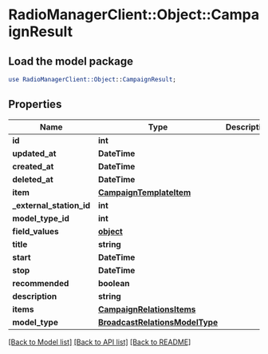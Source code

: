 # RadioManagerClient::Object::CampaignResult

## Load the model package
```perl
use RadioManagerClient::Object::CampaignResult;
```

## Properties
Name | Type | Description | Notes
------------ | ------------- | ------------- | -------------
**id** | **int** |  | 
**updated_at** | **DateTime** |  | 
**created_at** | **DateTime** |  | 
**deleted_at** | **DateTime** |  | 
**item** | [**CampaignTemplateItem**](CampaignTemplateItem.md) |  | [optional] 
**_external_station_id** | **int** |  | [optional] 
**model_type_id** | **int** |  | 
**field_values** | [**object**](.md) |  | [optional] 
**title** | **string** |  | [optional] 
**start** | **DateTime** |  | 
**stop** | **DateTime** |  | 
**recommended** | **boolean** |  | [optional] 
**description** | **string** |  | [optional] 
**items** | [**CampaignRelationsItems**](CampaignRelationsItems.md) |  | [optional] 
**model_type** | [**BroadcastRelationsModelType**](BroadcastRelationsModelType.md) |  | [optional] 

[[Back to Model list]](../README.md#documentation-for-models) [[Back to API list]](../README.md#documentation-for-api-endpoints) [[Back to README]](../README.md)


